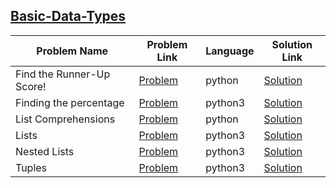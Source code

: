 ## [Basic-Data-Types](https://www.hackerrank.com/domains/python/py-basic-data-types)

Problem Name|Problem Link|Language|Solution Link
---|---|---|---
Find the Runner-Up Score!  |[Problem](https://www.hackerrank.com/challenges/find-second-maximum-number-in-a-list/problem)|python|[Solution](./find-second-maximum-number-in-a-list.py)
Finding the percentage|[Problem](https://www.hackerrank.com/challenges/finding-the-percentage/problem)|python3|[Solution](./finding-the-percentage.py)
List Comprehensions|[Problem](https://www.hackerrank.com/challenges/list-comprehensions/problem)|python|[Solution](./list-comprehensions.py)
Lists|[Problem](https://www.hackerrank.com/challenges/python-lists/problem)|python3|[Solution](./python-lists.py)
Nested Lists|[Problem](https://www.hackerrank.com/challenges/nested-list/problem)|python3|[Solution](./nested-list.py)
Tuples |[Problem](https://www.hackerrank.com/challenges/python-tuples/problem)|python3|[Solution](./python-tuples.py)
